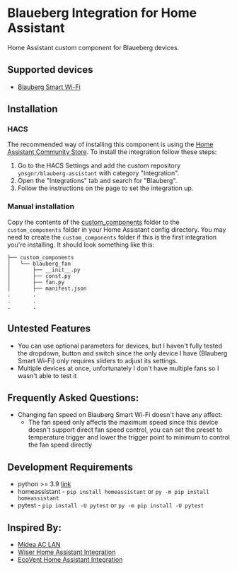 # Blaueberg Integration for Home Assistant
Home Assistant custom component for Blaueberg devices.

## Supported devices
- [Blauberg Smart Wi-Fi](https://blaubergventilatoren.de/en/product/smart-wifi)

## Installation
### HACS

The recommended way of installing this component is using the [Home Assistant Community Store](https://hacs.xyz).
To install the integration follow these steps:

1. Go to the HACS Settings and add the custom repository `ynsgnr/blauberg-assistant` with category "Integration".
2. Open the "Integrations" tab and search for "Blauberg".
3. Follow the instructions on the page to set the integration up.

### Manual installation

Copy the contents of the [custom_components](custom_components) folder to the `custom_components` folder in your Home Assistant config directory.
You may need to create the `custom_components` folder if this is the first integration you're installing.
It should look something like this:

```
├── custom_components
│   └── blauberg_fan
│       ├── __init__.py
│       ├── const.py
│       ├── fan.py
│       ├── manifest.json
.       .
.       .
.       .
```

## Untested Features
- You can use optional parameters for devices, but I haven't fully tested the dropdown, button and switch since the only device I have (Blauberg Smart Wi-Fi) only requires sliders to adjust its settings.
- Multiple devices at once, unfortunately I don't have multiple fans so I wasn't able to test it

## Frequently Asked Questions:
 - Changing fan speed on Blauberg Smart Wi-Fi doesn't have any affect:
   - The fan speed only affects the maximum speed since this device doesn't support direct fan speed control, you can set the preset to temperature trigger and lower the trigger point to minimum to control the fan speed directly
## Development Requirements
- python >= 3.9 [link](https://www.python.org/downloads/release/python-390/)
- homeassistant - `pip install homeassistant` or `py -m pip install homeassistant`
- pytest -  `pip install -U pytest` or `py -m pip install -U pytest`

## Inspired By:
- [Midea AC LAN](https://github.com/georgezhao2010/midea_ac_lan)
- [Wiser Home Assistant Integration](https://github.com/asantaga/wiserHomeAssistantPlatform)
- [EcoVent Home Assistant Integration](https://github.com/49jan/hass-ecovent)